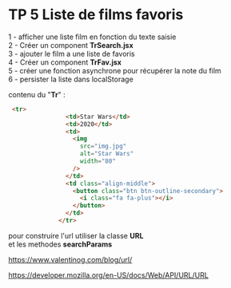 # TP 5 Liste de films favoris
  
1 - afficher une liste film en fonction du texte saisie  
2 - Créer un component **TrSearch.jsx**  
3 - ajouter le film a une liste de favoris  
4 - Créer un component **TrFav.jsx**  
5 - créer une fonction asynchrone pour récupérer la note du film  
6 - persister la liste dans localStorage  
  
contenu du "**Tr**" :
```html
 <tr>
                <td>Star Wars</td>
                <td>2020</td>
                <td>
                  <img
                    src="img.jpg"
                    alt="Star Wars"
                    width="80"
                  />
                </td>
                <td class="align-middle">
                  <button class="btn btn-outline-secondary">
                    <i class="fa fa-plus"></i>
                  </button>
                </td>
              </tr>
```  
pour construire l'url utiliser  la classe **URL**  
et les methodes **searchParams**
  
https://www.valentinog.com/blog/url/  

https://developer.mozilla.org/en-US/docs/Web/API/URL/URL


